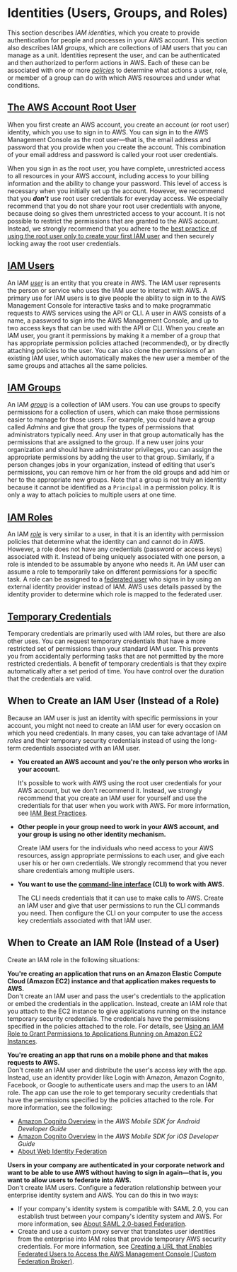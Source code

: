 # Identities \(Users, Groups, and Roles\)<a name="id"></a>

This section describes *IAM identities*, which you create to provide authentication for people and processes in your AWS account\. This section also describes IAM *groups*, which are collections of IAM users that you can manage as a unit\. Identities represent the user, and can be authenticated and then authorized to perform actions in AWS\. Each of these can be associated with one or more [*policies*](access.md) to determine what actions a user, role, or member of a group can do with which AWS resources and under what conditions\.

## [The AWS Account Root User](id_root-user.md)<a name="id_root"></a>

When you first create an AWS account, you create an account \(or root user\) identity, which you use to sign in to AWS\. You can sign in to the AWS Management Console as the root user—that is, the email address and password that you provide when you create the account\. This combination of your email address and password is called your root user credentials\.

When you sign in as the root user, you have complete, unrestricted access to all resources in your AWS account, including access to your billing information and the ability to change your password\. This level of access is necessary when you initially set up the account\. However, we recommend that you ***don't*** use root user credentials for everyday access\. We especially recommend that you do not share your root user credentials with anyone, because doing so gives them unrestricted access to your account\. It is not possible to restrict the permissions that are granted to the AWS account\. Instead, we strongly recommend that you adhere to the [best practice of using the root user only to create your first IAM user](best-practices.md#create-iam-users) and then securely locking away the root user credentials\. 

## [IAM Users](id_users.md)<a name="id_iam-users"></a>

An IAM [*user*](id_users.md) is an entity that you create in AWS\. The IAM user represents the person or service who uses the IAM user to interact with AWS\. A primary use for IAM users is to give people the ability to sign in to the AWS Management Console for interactive tasks and to make programmatic requests to AWS services using the API or CLI\. A user in AWS consists of a name, a password to sign into the AWS Management Console, and up to two access keys that can be used with the API or CLI\. When you create an IAM user, you grant it permissions by making it a member of a group that has appropriate permission policies attached \(recommended\), or by directly attaching policies to the user\. You can also clone the permissions of an existing IAM user, which automatically makes the new user a member of the same groups and attaches all the same policies\.

## [IAM Groups](id_groups.md)<a name="id_iam-groups"></a>

An IAM [*group*](id_groups.md) is a collection of IAM users\. You can use groups to specify permissions for a collection of users, which can make those permissions easier to manage for those users\. For example, you could have a group called *Admins* and give that group the types of permissions that administrators typically need\. Any user in that group automatically has the permissions that are assigned to the group\. If a new user joins your organization and should have administrator privileges, you can assign the appropriate permissions by adding the user to that group\. Similarly, if a person changes jobs in your organization, instead of editing that user's permissions, you can remove him or her from the old groups and add him or her to the appropriate new groups\. Note that a group is not truly an identity because it cannot be identified as a `Principal` in a permission policy\. It is only a way to attach policies to multiple users at one time\.

## [IAM Roles](id_roles.md)<a name="id_iam-roles"></a>

An IAM [*role*](id_roles.md) is very similar to a user, in that it is an identity with permission policies that determine what the identity can and cannot do in AWS\. However, a role does not have any credentials \(password or access keys\) associated with it\. Instead of being uniquely associated with one person, a role is intended to be assumable by anyone who needs it\. An IAM user can assume a role to temporarily take on different permissions for a specific task\. A role can be assigned to a [federated user](id_roles_providers.md) who signs in by using an external identity provider instead of IAM\. AWS uses details passed by the identity provider to determine which role is mapped to the federated user\.

## [Temporary Credentials](id_credentials_temp.md)<a name="id_temp-creds"></a>

Temporary credentials are primarily used with IAM roles, but there are also other uses\. You can request temporary credentials that have a more restricted set of permissions than your standard IAM user\. This prevents you from accidentally performing tasks that are not permitted by the more restricted credentials\. A benefit of temporary credentials is that they expire automatically after a set period of time\. You have control over the duration that the credentials are valid\.

## When to Create an IAM User \(Instead of a Role\)<a name="id_which-to-choose"></a>

Because an IAM user is just an identity with specific permissions in your account, you might not need to create an IAM user for every occasion on which you need credentials\. In many cases, you can take advantage of IAM *roles* and their temporary security credentials instead of using the long\-term credentials associated with an IAM user\. 
+ **You created an AWS account and you're the only person who works in your account\.**

  It's possible to work with AWS using the root user credentials for your AWS account, but we don't recommend it\. Instead, we strongly recommend that you create an IAM user for yourself and use the credentials for that user when you work with AWS\. For more information, see [IAM Best Practices](best-practices.md)\.
+ **Other people in your group need to work in your AWS account, and your group is using no other identity mechanism\.**

  Create IAM users for the individuals who need access to your AWS resources, assign appropriate permissions to each user, and give each user his or her own credentials\. We strongly recommend that you never share credentials among multiple users\. 
+ **You want to use the [command\-line interface](http://docs.aws.amazon.com/cli/latest/userguide/cli-chap-welcome.html) \(CLI\) to work with AWS\.**

  The CLI needs credentials that it can use to make calls to AWS\. Create an IAM user and give that user permissions to run the CLI commands you need\. Then configure the CLI on your computer to use the access key credentials associated with that IAM user\. 

## When to Create an IAM Role \(Instead of a User\)<a name="id_which-to-choose_role"></a>

Create an IAM role in the following situations:

**You're creating an application that runs on an Amazon Elastic Compute Cloud \(Amazon EC2\) instance and that application makes requests to AWS\.**  
Don't create an IAM user and pass the user's credentials to the application or embed the credentials in the application\. Instead, create an IAM role that you attach to the EC2 instance to give applications running on the instance temporary security credentials\. The credentials have the permissions specified in the policies attached to the role\. For details, see [Using an IAM Role to Grant Permissions to Applications Running on Amazon EC2 Instances](id_roles_use_switch-role-ec2.md)\.

**You're creating an app that runs on a mobile phone and that makes requests to AWS\.**  
Don't create an IAM user and distribute the user's access key with the app\. Instead, use an identity provider like Login with Amazon, Amazon Cognito, Facebook, or Google to authenticate users and map the users to an IAM role\. The app can use the role to get temporary security credentials that have the permissions specified by the policies attached to the role\. For more information, see the following:   
+ [Amazon Cognito Overview](http://docs.aws.amazon.com/mobile/sdkforandroid/developerguide/cognito-auth.html#d0e840) in the *AWS Mobile SDK for Android Developer Guide*
+ [Amazon Cognito Overview](http://docs.aws.amazon.com/mobile/sdkforios/developerguide/cognito-auth.html#d0e664) in the *AWS Mobile SDK for iOS Developer Guide*
+ [About Web Identity Federation](id_roles_providers_oidc.md)

**Users in your company are authenticated in your corporate network and want to be able to use AWS without having to sign in again—that is, you want to allow users to federate into AWS\.**  
Don't create IAM users\. Configure a federation relationship between your enterprise identity system and AWS\. You can do this in two ways:   
+ If your company's identity system is compatible with SAML 2\.0, you can establish trust between your company's identity system and AWS\. For more information, see [About SAML 2\.0\-based Federation](id_roles_providers_saml.md)\.
+ Create and use a custom proxy server that translates user identities from the enterprise into IAM roles that provide temporary AWS security credentials\. For more information, see [Creating a URL that Enables Federated Users to Access the AWS Management Console \(Custom Federation Broker\)](id_roles_providers_enable-console-custom-url.md)\.